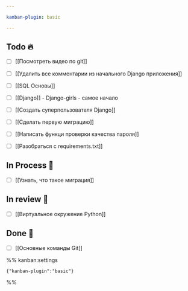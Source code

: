 ```yaml
---

kanban-plugin: basic

---
```


## Todo 🔥

- [ ] [[Посмотреть видео по git]]
- [ ] [[Удалить все комментарии из начального Django приложения]]
- [ ] [[SQL Основы]]
- [ ] [[Django]] - Django-girls - самое начало
- [ ] [[Создать суперпользователя Django]]
- [ ] [[Сделать первую миграцию]]
- [ ] [[Написать функци проверки качества пароля]]
- [ ] [[Разобраться с requirements.txt]]


## In Process 🍉

- [ ] [[Узнать, что такое миграция]]


## In review 🥇

- [ ] [[Виртуальное окружение Python]]


## Done 🤽

- [ ] [[Основные команды Git]]




%% kanban:settings
```
{"kanban-plugin":"basic"}
```
%%